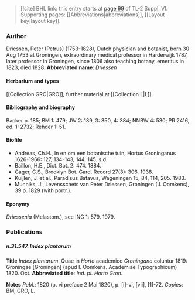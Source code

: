 > [!cite] BHL link: this entry starts at [page 99](https://www.biodiversitylibrary.org/page/33260087) of TL-2 Suppl. VI.
> Supporting pages: [[Abbreviations|abbreviations]], [[Layout key|layout key]].

### Author

Driessen, Peter (Petrus) (1753-1828), Dutch physician and botanist, born 30 Aug 1753 at Groningen, extraordinary medical professor in Harderwijk 1787, later professor in Groningen, since 1806 also teaching botany, emeritus in 1823, died 1828. 
**Abbreviated name**: *Driessen*

#### Herbarium and types

[[Collection GRO|GRO]], further material at [[Collection L|L]].

#### Bibliography and biography

Backer p. 185; BM 1: 479; JW 2: 189, 3: 350, 4: 384; NNBW 4: 530; PR 2416, ed. 1: 2732; Rehder 1: 51.

#### Biofile

- Andreas, Ch.H., In en om een botanische tuin, Hortus Groninganus 1626-1966: 127, 134-143, 144, 145. s.d.
- Baillon, H.E., Dict. Bot. 2: 474. 1884.
- Gager, C.S., Brooklyn Bot. Gard. Record 27(3): 306. 1938.
- Kuijlen, J. et al., Paradisus Batavus, Wageningen 15, 84, 114, 205. 1983.
- Munniks, J., Levensschets van Peter Driessen, Groningen (J. Oomkens), 39 p. 1829 (with portr.).

#### Eponymy

*Driessenia* (Melastom.), see ING 1: 579. 1979.

### Publications

##### n.31.547. Index plantarum

**Title**
*Index plantarum*. Quae in *Horto* academico *Groningano* coluntur 1819: Groningae \[Groningen\] (apud I. Oomkens. Academiae Typographicum) 1820. Oct.
**Abbreviated title**: *Ind. pl. Horto Gron.*

**Notes**
*Publ*.: 1820 (p. vi preface 2 Mai 1820), p. \[i\]-vi, \[vii\], \[1\]-72. *Copies*: BM, GRO, L.

